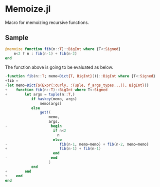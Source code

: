 # Memoize.jl
Macro for memoizing recursive functions.

## Sample
```julia
@memoize function fib(n::T)::BigInt where {T<:Signed}
    n<2 ? n : fib(n-1) + fib(n-2)
end
```
The function above is going to be evaluated as below.
```julia
-function fib(n::T; memo=Dict{T, BigInt}())::BigInt where {T<:Signed}
+fib =
+let memo=Dict{$(Expr(:curly, :Tuple, f_args_types...)), BigInt}()
+    function fib(n::T)::BigInt where T<:Signed
+        let args = tuple(n::T,)
            if haskey(memo, args)
                memo[args]
            else
                get!(
                    memo,
                    args,
-                    begin
                      if n<2
                        n
                      else
-                        fib(n-1, memo=memo) + fib(n-2, memo=memo)
+                        fib(n-1) + fib(n-1)
                      end
-                    end
                    )
            end
+        end
+    end
end
```
